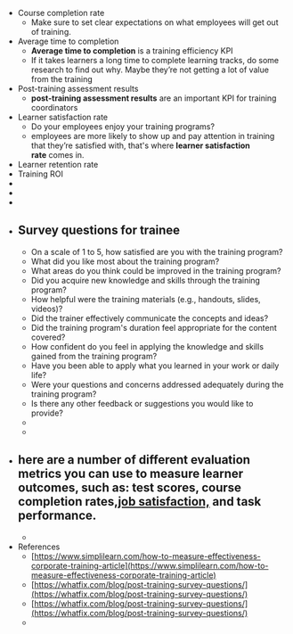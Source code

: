- Course completion rate
	- Make sure to set clear expectations on what employees will get out of training.
- Average time to completion
	- **Average time to completion** is a training efficiency KPI
	- If it takes learners a long time to complete learning tracks, do some research to find out why. Maybe they’re not getting a lot of value from the training
- Post-training assessment results
	- **post-training assessment results** are an important KPI for training coordinators
- Learner satisfaction rate
	- Do your employees enjoy your training programs?
	- employees are more likely to show up and pay attention in training that they’re satisfied with, that's where **learner satisfaction rate** comes in.
- Learner retention rate
- Training ROI
-
-
-
- ## Survey questions for trainee
	- On a scale of 1 to 5, how satisfied are you with the training program?
	- What did you like most about the training program?
	- What areas do you think could be improved in the training program?
	- Did you acquire new knowledge and skills through the training program?
	- How helpful were the training materials (e.g., handouts, slides, videos)?
	- Did the trainer effectively communicate the concepts and ideas?
	- Did the training program's duration feel appropriate for the content covered?
	- How confident do you feel in applying the knowledge and skills gained from the training program?
	- Have you been able to apply what you learned in your work or daily life?
	- Were your questions and concerns addressed adequately during the training program?
	- Is there any other feedback or suggestions you would like to provide?
	-
	-
- here are a number of different evaluation metrics you can use to measure learner outcomes, such as: test scores, course completion rates,[job satisfaction,](https://www.simplilearn.com/ways-to-fall-in-love-with-your-job-again-article) and task performance.
	-
	-
- References
	- [https://www.simplilearn.com/how-to-measure-effectiveness-corporate-training-article](https://www.simplilearn.com/how-to-measure-effectiveness-corporate-training-article)
	- [https://whatfix.com/blog/post-training-survey-questions/](https://whatfix.com/blog/post-training-survey-questions/)
	- [https://whatfix.com/blog/post-training-survey-questions/](https://whatfix.com/blog/post-training-survey-questions/)
	-
